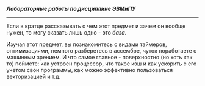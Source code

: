***Лабораторные работы по дисциплине ЭВМиПУ***

---

Если в кратце рассказывать о чем этот предмет и зачем он вообще нужен, то могу сказать лишь одно - это *база*.

Изучая этот предмет, вы познакомитесь с видами таймеров, оптимизациями, немного разберетесь в ассембре, чуток поработаете с машинным зрением. И что самое главное - поверхностно (но хоть как то) поймете: как устроен процессор, что такое кэш и как ускорить с его учетом свои программы, как можно эффективно пользоваться векторизацией и т.д.